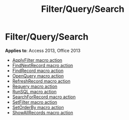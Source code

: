 ﻿---
title: Filter/Query/Search
TOCTitle: Filter/Query/Search
ms:assetid: 383df639-4a9b-4741-add2-e6e36e1bdde5
ms:mtpsurl: https://msdn.microsoft.com/library/Dn124363(v=office.15)
ms:contentKeyID: 52071997
ms.date: 09/18/2015
mtps_version: v=office.15
---

# Filter/Query/Search

**Applies to**: Access 2013, Office 2013

- [ApplyFilter macro action](applyfilter-macro-action.md)
- [FindNextRecord macro action](findnextrecord-macro-action.md)
- [FindRecord macro action](findrecord-macro-action.md)
- [OpenQuery macro action](openquery-macro-action.md)
- [RefreshRecord macro action](refreshrecord-macro-action.md)
- [Requery macro action](requery-macro-action.md)
- [RunSQL macro action](runsql-macro-action.md)
- [SearchForRecord macro action](searchforrecord-macro-action.md)
- [SetFilter macro action](setfilter-macro-action.md)
- [SetOrderBy macro action](setorderby-macro-action.md)
- [ShowAllRecords macro action](showallrecords-macro-action.md)


